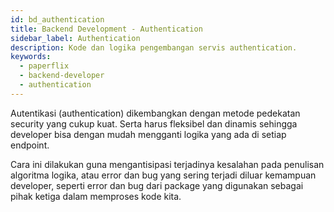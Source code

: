 ```yaml
---
id: bd_authentication
title: Backend Development - Authentication
sidebar_label: Authentication
description: Kode dan logika pengembangan servis authentication.
keywords:
  - paperflix
  - backend-developer
  - authentication
---
```


Autentikasi (authentication) dikembangkan dengan metode pedekatan security yang cukup kuat. Serta harus fleksibel dan dinamis sehingga developer bisa dengan mudah mengganti logika yang ada di setiap endpoint.

Cara ini dilakukan guna mengantisipasi terjadinya kesalahan pada penulisan algoritma logika, atau error dan bug yang sering terjadi diluar kemampuan developer, seperti error dan bug dari package yang digunakan sebagai pihak ketiga dalam memproses kode kita.